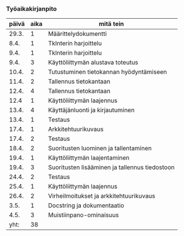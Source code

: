 ### Työaikakirjanpito

 päivä | aika | mitä tein 
-------|------|--------
29.3.|1|Määrittelydokumentti
8.4.|1|TkInterin harjoittelu
9.4.|1|TkInterin harjoittelu
9.4.|3|Käyttöliittymän alustava toteutus
10.4.|2|Tutustuminen tietokannan hyödyntämiseen
11.4.|2|Tallennus tietokantaan
12.4.|4|Tallennus tietokantaan
12.4|1|Käyttöliittymän laajennus
13.4.|4|Käyttäjänluonti ja kirjautuminen
13.4.|1|Testaus
17.4.|1|Arkkitehtuurikuvaus
17.4.|2|Testaus
18.4.|2|Suoritusten luominen ja tallentaminen
19.4.|1|Käyttöliittymän laajentaminen
19.4.|3|Suoritusten lisääminen ja tallennus tiedostoon
24.4.|2|Testaus
25.4.|1|Käyttöliittymän laajennus
26.4.|2|Virheilmoitukset ja arkkitehtuurikuvaus
3.5.|1|Docstring ja dokumentaatio
4.5.|3|Muistiinpano-ominaisuus
yht:|38|
